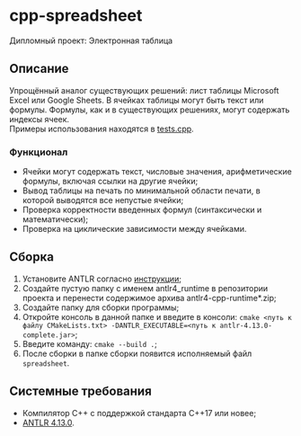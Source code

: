 # cpp-spreadsheet
Дипломный проект: Электронная таблица

## Описание
Упрощённый аналог существующих решений: лист таблицы Microsoft Excel или Google Sheets. В ячейках таблицы могут быть текст или формулы. Формулы, как и в существующих решениях, могут содержать индексы ячеек.  
Примеры использования находятся в [tests.cpp](https://github.com/Poshelestim/cpp-spreadsheet/blob/main/spreadsheet/main.cpp).

### Функционал
 * Ячейки могут содержать текст, числовые значения, арифметические формулы, включая ссылки на другие ячейки;
 * Вывод таблицы на печать по минимальной области печати, в которой выводятся все непустые ячейки;
 * Проверка корректности введенных формул (синтаксически и математически);
 * Проверка на циклические зависимости между ячейками.

## Сборка
 1. Установите ANTLR согласно [инструкции](https://github.com/antlr/antlr4/blob/master/doc/getting-started.md);
 2. Создайте пустую папку с именем antlr4_runtime в репозитории проекта и перенести содержимое архива antlr4-cpp-runtime*.zip;
 3. Создайте папку для сборки программы;
 4. Откройте консоль в данной папке и введите в консоли: `cmake <путь к файлу CMakeLists.txt> -DANTLR_EXECUTABLE=<путь к antlr-4.13.0-complete.jar>`;
 5. Введите команду: `cmake --build .`;
 6. После сборки в папке сборки появится исполняемый файл `spreadsheet`.

## Системные требования
 * Компилятор С++ с поддержкой стандарта C++17 или новее;
 * [ANTLR 4.13.0](https://www.antlr.org/).
